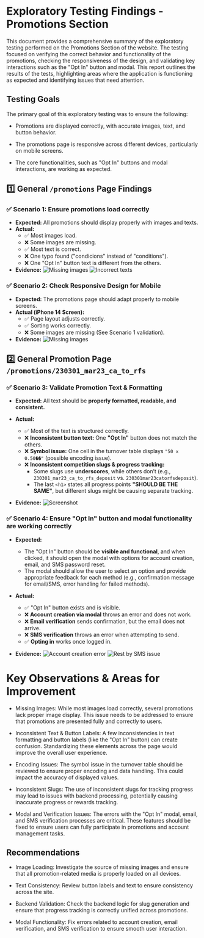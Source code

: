 # **Exploratory Testing Findings - Promotions Section**

This document provides a comprehensive summary of the exploratory testing performed on the Promotions Section of the website. The testing focused on verifying the correct behavior and functionality of the promotions, checking the responsiveness of the design, and validating key interactions such as the "Opt In" button and modal. This report outlines the results of the tests, highlighting areas where the application is functioning as expected and identifying issues that need attention.

## Testing Goals
The primary goal of this exploratory testing was to ensure the following:

* Promotions are displayed correctly, with accurate images, text, and button behavior.

* The promotions page is responsive across different devices, particularly on mobile screens.

* The core functionalities, such as "Opt In" buttons and modal interactions, are working as expected.

## **1️⃣ General `/promotions` Page Findings**

### ✅ Scenario 1: Ensure promotions load correctly  
- **Expected:** All promotions should display properly with images and texts.  
- **Actual:**  
  - ✅ Most images load.  
  - ❌ Some images are missing.  
  - ✅ Most text is correct.  
  - ❌ One typo found ("condicions" instead of "conditions").  
  - ❌ One "Opt In" button text is different from the others.  
- **Evidence:** 
![Missing images](https://i.ibb.co/NdR40r8V/missing-img.png)
![Incorrect texts](https://i.ibb.co/nMwZ12Hv/Incorrect-text.png)  

### ✅ Scenario 2: Check Responsive Design for Mobile  
- **Expected:** The promotions page should adapt properly to mobile screens.  
- **Actual (iPhone 14 Screen):**  
  - ✅ Page layout adjusts correctly.  
  - ✅ Sorting works correctly.  
  - ❌ Some images are missing (See Scenario 1 validation).  
- **Evidence:** ![Missing images](https://i.ibb.co/MyDLV0qT/missing-img-mobile.png)    

## **2️⃣ General Promotion Page `/promotions/230301_mar23_ca_to_rfs`**  

### ✅ Scenario 3: Validate Promotion Text & Formatting  
- **Expected:** All text should be **properly formatted, readable, and consistent.**  
- **Actual:**  
  - ✅ Most of the text is structured correctly.  
  - ❌ **Inconsistent button text:** One **"Opt In"** button does not match the others.  
  - ❌ **Symbol issue:** One cell in the turnover table displays `"50 x 0.50��"` (possible encoding issue).  
  - ❌ **Inconsistent competition slugs & progress tracking:**  
    - Some slugs use **underscores**, while others don’t (e.g., `230301_mar23_ca_to_rfs_deposit` vs. `230301mar23catorfsdeposit`).  
    - The last `<h1>` states all progress points **"SHOULD BE THE SAME"**, but different slugs might be causing separate tracking.  

- **Evidence:** ![Screenshot](https://i.ibb.co/5gzNfGHq/scenario-3-findings.png)  

### ✅ Scenario 4: Ensure "Opt In" button and modal functionality are working correctly  
- **Expected:**  
  - The "Opt In" button should be **visible and functional**, and when clicked, it should open the modal with options for account creation, email, and SMS password reset.  
  - The modal should allow the user to select an option and provide appropriate feedback for each method (e.g., confirmation message for email/SMS, error handling for failed methods).  
  
- **Actual:**  
  - ✅ "Opt In" button exists and is visible.  
  - ❌ **Account creation via modal** throws an error and does not work.  
  - ❌ **Email verification** sends confirmation, but the email does not arrive.  
  - ❌ **SMS verification** throws an error when attempting to send.  
  - ✅ **Opting in** works once logged in.

- **Evidence:** ![Account creation error](https://i.ibb.co/Jj81vtnz/account-creation-issue.png) ![Rest by SMS issue](https://i.ibb.co/rfXhQm25/rest-by-sms-issue.png)


# Key Observations & Areas for Improvement
* Missing Images: While most images load correctly, several promotions lack proper image display. This issue needs to be addressed to ensure that promotions are presented fully and correctly to users.

* Inconsistent Text & Button Labels: A few inconsistencies in text formatting and button labels (like the "Opt In" button) can create confusion. Standardizing these elements across the page would improve the overall user experience.

* Encoding Issues: The symbol issue in the turnover table should be reviewed to ensure proper encoding and data handling. This could impact the accuracy of displayed values.

* Inconsistent Slugs: The use of inconsistent slugs for tracking progress may lead to issues with backend processing, potentially causing inaccurate progress or rewards tracking.

* Modal and Verification Issues: The errors with the "Opt In" modal, email, and SMS verification processes are critical. These features should be fixed to ensure users can fully participate in promotions and account management tasks.

## Recommendations
* Image Loading: Investigate the source of missing images and ensure that all promotion-related media is properly loaded on all devices.

* Text Consistency: Review button labels and text to ensure consistency across the site.

* Backend Validation: Check the backend logic for slug generation and ensure that progress tracking is correctly unified across promotions.

* Modal Functionality: Fix errors related to account creation, email verification, and SMS verification to ensure smooth user interaction.